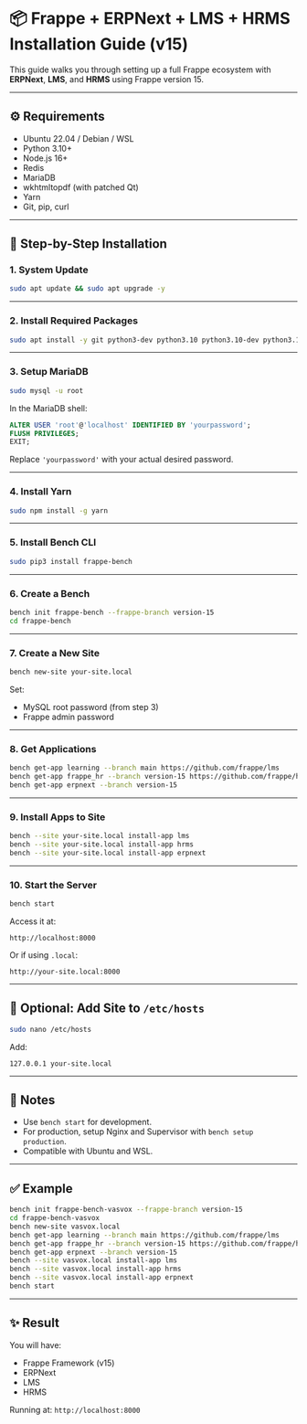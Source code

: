# 📦 Frappe + ERPNext + LMS + HRMS Installation Guide (v15)

This guide walks you through setting up a full Frappe ecosystem with **ERPNext**, **LMS**, and **HRMS** using Frappe version 15.

---

## ⚙️ Requirements

- Ubuntu 22.04 / Debian / WSL
- Python 3.10+
- Node.js 16+
- Redis
- MariaDB
- wkhtmltopdf (with patched Qt)
- Yarn
- Git, pip, curl

---

## 🔧 Step-by-Step Installation

### 1. System Update

```bash
sudo apt update && sudo apt upgrade -y
```

---

### 2. Install Required Packages

```bash
sudo apt install -y git python3-dev python3.10 python3.10-dev python3.10-venv   python3-pip redis-server mariadb-server mariadb-client   curl xvfb libfontconfig wkhtmltopdf libmysqlclient-dev   libxrender1 libxext6 libx11-6 xfonts-75dpi xfonts-base   nodejs npm
```

---

### 3. Setup MariaDB

```bash
sudo mysql -u root
```

In the MariaDB shell:

```sql
ALTER USER 'root'@'localhost' IDENTIFIED BY 'yourpassword';
FLUSH PRIVILEGES;
EXIT;
```

Replace `'yourpassword'` with your actual desired password.

---

### 4. Install Yarn

```bash
sudo npm install -g yarn
```

---

### 5. Install Bench CLI

```bash
sudo pip3 install frappe-bench
```

---

### 6. Create a Bench

```bash
bench init frappe-bench --frappe-branch version-15
cd frappe-bench
```

---

### 7. Create a New Site

```bash
bench new-site your-site.local
```

Set:
- MySQL root password (from step 3)
- Frappe admin password

---

### 8. Get Applications

```bash
bench get-app learning --branch main https://github.com/frappe/lms
bench get-app frappe_hr --branch version-15 https://github.com/frappe/hrms
bench get-app erpnext --branch version-15
```

---

### 9. Install Apps to Site

```bash
bench --site your-site.local install-app lms
bench --site your-site.local install-app hrms
bench --site your-site.local install-app erpnext
```

---

### 10. Start the Server

```bash
bench start
```

Access it at:
```
http://localhost:8000
```
Or if using `.local`:
```
http://your-site.local:8000
```

---

## 📝 Optional: Add Site to `/etc/hosts`

```bash
sudo nano /etc/hosts
```

Add:

```
127.0.0.1 your-site.local
```

---

## 📌 Notes

- Use `bench start` for development.
- For production, setup Nginx and Supervisor with `bench setup production`.
- Compatible with Ubuntu and WSL.

---

## ✅ Example

```bash
bench init frappe-bench-vasvox --frappe-branch version-15
cd frappe-bench-vasvox
bench new-site vasvox.local
bench get-app learning --branch main https://github.com/frappe/lms
bench get-app frappe_hr --branch version-15 https://github.com/frappe/hrms
bench get-app erpnext --branch version-15
bench --site vasvox.local install-app lms
bench --site vasvox.local install-app hrms
bench --site vasvox.local install-app erpnext
bench start
```

---

## ✨ Result

You will have:
- Frappe Framework (v15)
- ERPNext
- LMS
- HRMS

Running at: `http://localhost:8000`

